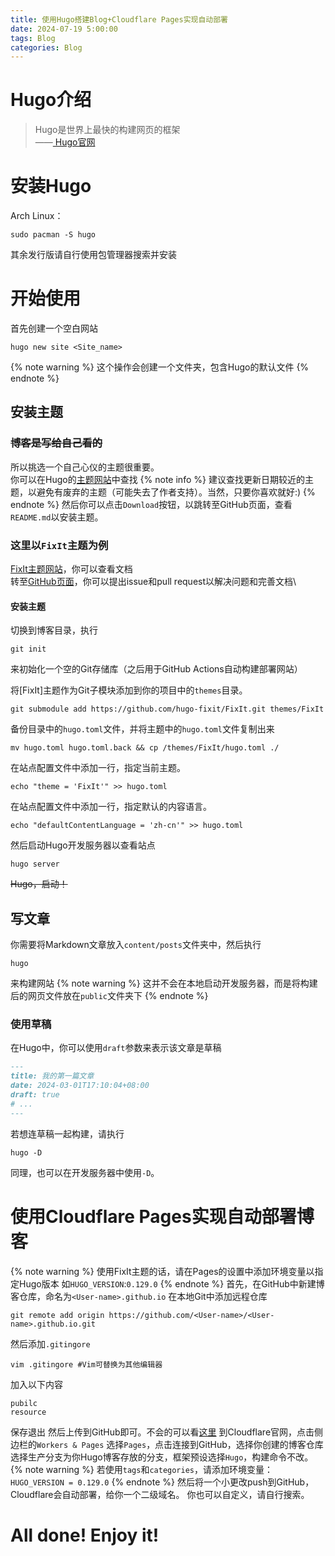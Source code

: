 ```yaml
---
title: 使用Hugo搭建Blog+Cloudflare Pages实现自动部署
date: 2024-07-19 5:00:00
tags: Blog
categories: Blog
---
```


# Hugo介绍
> Hugo是世界上最快的构建网页的框架\
——[ Hugo官网 ](https://gohugo.io/)
# 安装Hugo
Arch Linux：
```
sudo pacman -S hugo
```
其余发行版请自行使用包管理器搜索并安装
# 开始使用
首先创建一个空白网站
```
hugo new site <Site_name>
```
{% note warning %}
这个操作会创建一个文件夹，包含Hugo的默认文件
{% endnote %}
## 安装主题
### ~~博客是写给自己看的~~
所以挑选一个自己心仪的主题很重要。\
你可以在Hugo的[主题网站](https://themes.gohugo.io)中查找
{% note info %}
建议查找更新日期较近的主题，以避免有废弃的主题（可能失去了作者支持）。当然，只要你喜欢就好:)
{% endnote %}
然后你可以点击`Download`按钮，以跳转至GitHub页面，查看`README.md`以安装主题。

### 这里以`FixIt`主题为例
[FixIt主题网站](https://fixit.lruihao.cn/zh-cn/)，你可以查看文档\
转至[GitHub页面](https://github.com/hugo-fixit/FixIt)，你可以提出issue和pull request以解决问题和完善文档\
#### 安装主题
切换到博客目录，执行
```
git init
```
来初始化一个空的Git存储库（之后用于GitHub Actions自动构建部署网站）

将[FixIt]主题作为Git子模块添加到你的项目中的`themes`目录。
```
git submodule add https://github.com/hugo-fixit/FixIt.git themes/FixIt
```
备份目录中的`hugo.toml`文件，并将主题中的`hugo.toml`文件复制出来
```
mv hugo.toml hugo.toml.back && cp /themes/FixIt/hugo.toml ./
```
在站点配置文件中添加一行，指定当前主题。
```
echo "theme = 'FixIt'" >> hugo.toml
```
在站点配置文件中添加一行，指定默认的内容语言。
```
echo "defaultContentLanguage = 'zh-cn'" >> hugo.toml
```
然后启动Hugo开发服务器以查看站点
```
hugo server
```
~~Hugo，启动！~~
## 写文章
你需要将Markdown文章放入`content/posts`文件夹中，然后执行
```
hugo
```
来构建网站
{% note warning %}
这并不会在本地启动开发服务器，而是将构建后的网页文件放在`public`文件夹下
{% endnote %}
### 使用草稿
在Hugo中，你可以使用`draft`参数来表示该文章是草稿
```markdown
---
title: 我的第一篇文章
date: 2024-03-01T17:10:04+08:00
draft: true
# ...
---
```
若想连草稿一起构建，请执行
```
hugo -D
```
同理，也可以在开发服务器中使用`-D`。
# 使用Cloudflare Pages实现自动部署博客
<!--{{< admonition >}}-->
<!--请不要尝试在Cloudflare Pages中构建Hugo博客~~，别问我怎么知道的~~-->
<!--Cloudflare Pages所提供的Hugo版本落后，为`0.118`版本，貌似不支持tags和categories功能，如果想要使用，请使用其他的提供商！-->
<!--{% endnote %}-->
{% note warning %}
使用FixIt主题的话，请在Pages的设置中添加环境变量以指定Hugo版本
如`HUGO_VERSION`:`0.129.0`
{% endnote %}
首先，在GitHub中新建博客仓库，命名为`<User-name>.github.io`
在本地Git中添加远程仓库
```
git remote add origin https://github.com/<User-name>/<User-name>.github.io.git
```
然后添加`.gitingore`
```
vim .gitingore #Vim可替换为其他编辑器
```
加入以下内容
```gitingore
pubilc
resource
```
保存退出
然后上传到GitHub即可。不会的可以看[这里](https://www.runoob.com/git/git-basic-operations.html)
到Cloudflare官网，点击侧边栏的`Workers & Pages`
选择`Pages`，点击连接到GitHub，选择你创建的博客仓库
选择生产分支为你Hugo博客存放的分支，框架预设选择`Hugo`，构建命令不改。
{% note warning %}
若使用`tags`和`categories`，请添加环境变量：
`HUGO_VERSION = 0.129.0`
{% endnote %}
然后将一个小更改push到GitHub，Cloudflare会自动部署，给你一个二级域名。
你也可以自定义，请自行搜索。
# All done! Enjoy it!
